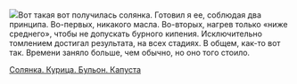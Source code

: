 <!--2025-09-29 18:54:28-->
<div class="yb">
  <div class="rss povarenok"><a href="https://www.povarenok.ru/recipes/show/183122/"><img src="https://www.povarenok.ru/data/cache/2025sep/29/54/3191211_44623-640x480.jpg"></a>Вот такая вот получилась солянка. 
Готовил я ее, соблюдая два принципа. Во-первых, никакого масла. Во-вторых, нагрев только «ниже среднего», чтобы не допускать бурного кипения. Исключительно томлением достигал результата, на всех стадиях. 
В общем, как-то вот так. Времени заняло больше, чем обычно, но оно того стоило. <p class="titl"><a href="https://www.povarenok.ru/recipes/show/183122/">Солянка. Курица. Бульон. Капуста</a></p></div>
</div>
